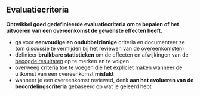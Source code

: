 ## Evaluatiecriteria

<summary>
<strong>Ontwikkel goed gedefinieerde evaluatiecriteria om te bepalen of het uitvoeren van een overeenkomst de gewenste effecten heeft.</strong>
</summary>

- ga voor **eenvoudige en ondubbelzinnige** criteria en documenteer ze (om discussie te vermijden bij het reviewen van de [overeenkomsten](glossary:agreement))
- definieer **bruikbare statistieken** om de effecten en afwijkingen van de [beoogde resultaten](glossary:intended-outcome) op te merken en te volgen
- overweeg criteria toe te voegen die het expliciet maken wanneer de uitkomst van een overeenkomst **mislukt**
- wanneer je een overeenkomst reviewed, denk **aan het evolueren van de beoordelingscriteria** gebaseerd op wat je geleerd hebt